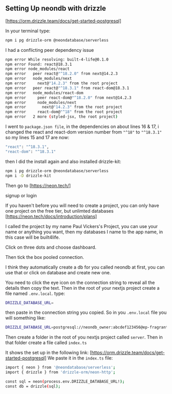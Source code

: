 ## Setting Up neondb with drizzle

[https://orm.drizzle.team/docs/get-started-postgresql]

In your terminal type:

```bash
npm i pg drizzle-orm @neondatabase/serverless
```

I had a conflicting peer dependency issue

```bash
npm error While resolving: built-4-life@0.1.0
npm error Found: react@18.3.1
npm error node_modules/react
npm error   peer react@"^18.2.0" from next@14.2.3
npm error   node_modules/next
npm error     next@"14.2.3" from the root project
npm error   peer react@"^18.3.1" from react-dom@18.3.1
npm error   node_modules/react-dom
npm error     peer react-dom@"^18.2.0" from next@14.2.3
npm error     node_modules/next
npm error       next@"14.2.3" from the root project
npm error     react-dom@"^18" from the root project
npm error   2 more (styled-jsx, the root project)
```

I went to `package.json file`, in the dependencies on about lines 16 & 17, i changed the react and react-dom version number from `"^18"` to `"^18.3.1"`
so my lines 15 and 17 are now:

```bash
"react": "^18.3.1",
"react-dom": "^18.3.1"
```

then I did the install again and also installed drizzle-kit:

```bash
npm i pg drizzle-orm @neondatabase/serverless
npm i -D drizzle-kit
```

Then go to [https://neon.tech/]

signup or login

If you haven't before you will need to create a project, you can only have one project on the free tier, but unlimted databases [https://neon.tech/docs/introduction/plans]

I called the project by my name Paul Vickers's Project, you can use your name or anything you want, then my databases I name to the app name, in this case will be built4life.

Click on three dots and choose dashboard.

Then tick the box pooled connection.

I think they automatically create a db for you called neondb at first, you can use that or click on database and create new one.

You need to click the eye icon on the connection string to reveal all the details then copy the text.
Then in the root of your nextjs project create a file named `.env.local`.
type:

```bash
DRIZZLE_DATABASE_URL=
```

then paste in the connection string you copied.
So in you `.env.local` file you will something like:

```bash
DRIZZLE_DATABASE_URL=postgresql://neondb_owner:abcdef123456@ep-fragrant-credit-a5vhg5p5-pooler.us-east-2.aws.neon.tech/built4life?sslmode=require
```

Then create a folder in the root of you nextjs project called `server`. Then in that folder create a file called `index.ts`

It shows the set up in the following link: [https://orm.drizzle.team/docs/get-started-postgresql]
We paste it in the `index.ts` file:

```bash
import { neon } from '@neondatabase/serverless';
import { drizzle } from 'drizzle-orm/neon-http';

const sql = neon(process.env.DRIZZLE_DATABASE_URL!);
const db = drizzle(sql);
```
